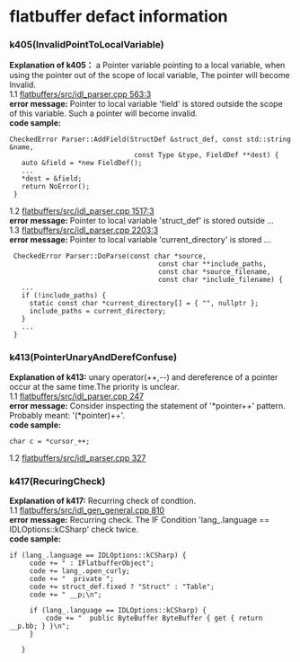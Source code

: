 flatbuffer defact information
=======================
### k405(InvalidPointToLocalVariable)
**Explanation of k405：** a Pointer variable pointing to a local variable, when using the pointer out of the scope of local variable, The pointer will become Invalid.<br>
1.1 [flatbuffers/src/idl_parser.cpp 563:3 ](flatbuffers/src/idl_parser.cpp#L563)<br>
**error message:** Pointer to local variable 'field' is stored outside the scope of this variable. Such a pointer will become invalid.<br>
**code sample:**
```
CheckedError Parser::AddField(StructDef &struct_def, const std::string &name,
                               const Type &type, FieldDef **dest) {
   auto &field = *new FieldDef();
   ...
   *dest = &field;
   return NoError();
 }
```
1.2 [flatbuffers/src/idl_parser.cpp 1517:3 ](flatbuffers/src/idl_parser.cpp#L1517) <br>
**error message:** Pointer to local variable 'struct_def' is stored outside ...<br>
1.3 [flatbuffers/src/idl_parser.cpp 2203:3 ](flatbuffers/src/idl_parser.cpp#L2203)<br>
**error message:** Pointer to local variable 'current_directory' is stored ...<br>
```
 CheckedError Parser::DoParse(const char *source,
                                     const char **include_paths,
                                     const char *source_filename,
                                     const char *include_filename) {
   ...
   if (!include_paths) {
     static const char *current_directory[] = { "", nullptr };
     include_paths = current_directory;
   }
   ...
 }
 ```
### k413(PointerUnaryAndDerefConfuse)
**Explanation of k413:** unary operator(++,--) and dereference of a pointer occur at the same time.The priority is unclear.<br>
1.1 [flatbuffers/src/idl_parser.cpp 247](flatbuffers/src/idl_parser.cpp#L247) <br>
**error message:** Consider inspecting the statement of '\*pointer++' pattern. Probably meant: '(\*pointer)++'.<br>
**code sample:**
```
char c = *cursor_++;
```
1.2 [flatbuffers/src/idl_parser.cpp 327](flatbuffers/src/idl_parser.cpp#L327) <br>
### k417(RecuringCheck)
**Explanation of k417:** Recurring check of condtion.<br>
1.1 [flatbuffers/src/idl_gen_general.cpp 810](flatbuffers/src/idl_gen_general.cpp#L810)<br>
**error message:** Recurring check. The IF Condition 'lang\_.language == IDLOptions::kCSharp' check twice.<br>
**code sample:**
```
if (lang_.language == IDLOptions::kCSharp) {
     code += " : IFlatbufferObject";
     code += lang_.open_curly;
     code += "  private ";
     code += struct_def.fixed ? "Struct" : "Table";
     code += " __p;\n";

     if (lang_.language == IDLOptions::kCSharp) {
         code += "  public ByteBuffer ByteBuffer { get { return __p.bb; } }\n";
     }

   }
```
